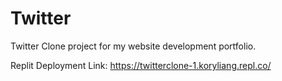 # Twitter
Twitter Clone project for my website development portfolio. 

Replit Deployment Link: https://twitterclone-1.koryliang.repl.co/
